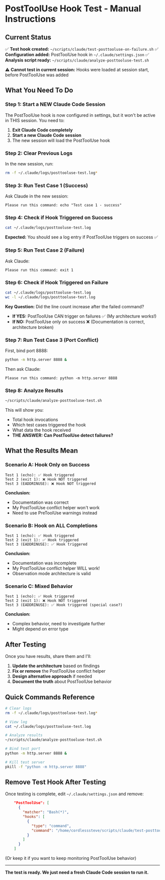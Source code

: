 # PostToolUse Hook Test - Manual Instructions

## Current Status

✅ **Test hook created:** `~/scripts/claude/test-posttooluse-on-failure.sh`
✅ **Configuration added:** PostToolUse hook in `~/.claude/settings.json`
✅ **Analysis script ready:** `~/scripts/claude/analyze-posttooluse-test.sh`

⚠️ **Cannot test in current session:** Hooks were loaded at session start, before PostToolUse was added

## What You Need To Do

### Step 1: Start a NEW Claude Code Session

The PostToolUse hook is now configured in settings, but it won't be active in THIS session. You need to:

1. **Exit Claude Code completely**
2. **Start a new Claude Code session**
3. The new session will load the PostToolUse hook

### Step 2: Clear Previous Logs

In the new session, run:
```bash
rm -f ~/.claude/logs/posttooluse-test.log*
```

### Step 3: Run Test Case 1 (Success)

Ask Claude in the new session:
```
Please run this command: echo "Test case 1 - success"
```

### Step 4: Check if Hook Triggered on Success

```bash
cat ~/.claude/logs/posttooluse-test.log
```

**Expected:** You should see a log entry if PostToolUse triggers on success ✅

### Step 5: Run Test Case 2 (Failure)

Ask Claude:
```
Please run this command: exit 1
```

### Step 6: Check if Hook Triggered on Failure

```bash
cat ~/.claude/logs/posttooluse-test.log
wc -l ~/.claude/logs/posttooluse-test.log
```

**Key Question:** Did the line count increase after the failed command?

- **If YES:** PostToolUse CAN trigger on failures ✅ (My architecture works!)
- **If NO:** PostToolUse only on success ❌ (Documentation is correct, architecture broken)

### Step 7: Run Test Case 3 (Port Conflict)

First, bind port 8888:
```bash
python -m http.server 8888 &
```

Then ask Claude:
```
Please run this command: python -m http.server 8888
```

### Step 8: Analyze Results

```bash
~/scripts/claude/analyze-posttooluse-test.sh
```

This will show you:
- Total hook invocations
- Which test cases triggered the hook
- What data the hook received
- **THE ANSWER: Can PostToolUse detect failures?**

## What the Results Mean

### Scenario A: Hook Only on Success

```
Test 1 (echo): ✅ Hook triggered
Test 2 (exit 1): ❌ Hook NOT triggered
Test 3 (EADDRINUSE): ❌ Hook NOT triggered
```

**Conclusion:**
- Documentation was correct
- My PostToolUse conflict helper won't work
- Need to use PreToolUse warnings instead

### Scenario B: Hook on ALL Completions

```
Test 1 (echo): ✅ Hook triggered
Test 2 (exit 1): ✅ Hook triggered
Test 3 (EADDRINUSE): ✅ Hook triggered
```

**Conclusion:**
- Documentation was incomplete
- My PostToolUse conflict helper WILL work!
- Observation mode architecture is valid

### Scenario C: Mixed Behavior

```
Test 1 (echo): ✅ Hook triggered
Test 2 (exit 1): ❌ Hook NOT triggered
Test 3 (EADDRINUSE): ✅ Hook triggered (special case?)
```

**Conclusion:**
- Complex behavior, need to investigate further
- Might depend on error type

## After Testing

Once you have results, share them and I'll:

1. **Update the architecture** based on findings
2. **Fix or remove** the PostToolUse conflict helper
3. **Design alternative approach** if needed
4. **Document the truth** about PostToolUse behavior

## Quick Commands Reference

```bash
# Clear logs
rm -f ~/.claude/logs/posttooluse-test.log*

# View log
cat ~/.claude/logs/posttooluse-test.log

# Analyze results
~/scripts/claude/analyze-posttooluse-test.sh

# Bind test port
python -m http.server 8888 &

# Kill test server
pkill -f "python -m http.server 8888"
```

## Remove Test Hook After Testing

Once testing is complete, edit `~/.claude/settings.json` and remove:

```json
    "PostToolUse": [
      {
        "matcher": "Bash(*)",
        "hooks": [
          {
            "type": "command",
            "command": "/home/cordlesssteve/scripts/claude/test-posttooluse-on-failure.sh"
          }
        ]
      }
    ]
```

(Or keep it if you want to keep monitoring PostToolUse behavior)

---

**The test is ready. We just need a fresh Claude Code session to run it.**
